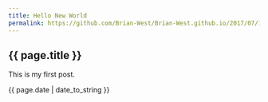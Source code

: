 ```yaml
---
title: Hello New World
permalink: https://github.com/Brian-West/Brian-West.github.io/2017/07/11/test.html
---
```


## {{ page.title }}

This is my first post.

{{ page.date | date_to_string }}

